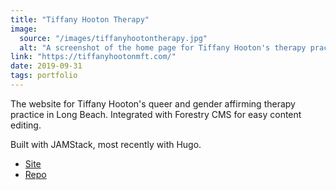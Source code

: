 ```yaml
---
title: "Tiffany Hooton Therapy"
image:
  source: "/images/tiffanyhootontherapy.jpg"
  alt: "A screenshot of the home page for Tiffany Hooton's therapy practice site"
link: "https://tiffanyhootonmft.com/"
date: 2019-09-31
tags: portfolio
---
```


The website for Tiffany Hooton's queer and gender affirming therapy practice in Long Beach. Integrated with Forestry CMS for easy content editing.

Built with JAMStack, most recently with Hugo.

- [Site](https://tiffanyhootonmft.com)
- [Repo](https://github.com/laura-is-here/tiffany-hooton-therapy-hugo)

